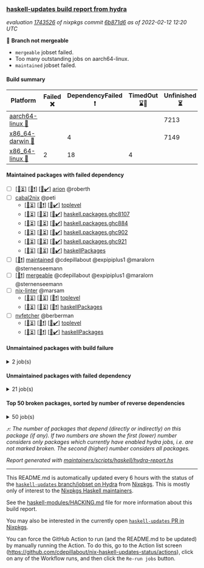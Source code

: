 ### [haskell-updates build report from hydra](https://hydra.nixos.org/jobset/nixpkgs/haskell-updates)
*evaluation [1743526](https://hydra.nixos.org/eval/1743526) of nixpkgs commit [6b871d6](https://github.com/NixOS/nixpkgs/commits/6b871d6cfc9bf69a0e82cd0ddc93f0da2565f65f) as of 2022-02-12 12:20 UTC*

:red_circle: **Branch not mergeable**
  * `mergeable` jobset failed.
  * Too many outstanding jobs on aarch64-linux.
  * `maintained` jobset failed.

#### Build summary

 | Platform | Failed :x: | DependencyFailed :heavy_exclamation_mark: | TimedOut :hourglass::no_entry_sign: | Unfinished :hourglass_flowing_sand: | Success :heavy_check_mark: | 
 | --- | --- | --- | --- | --- | --- | 
 | [aarch64-linux :iphone:](https://hydra.nixos.org/eval/1743526?filter=.aarch64-linux) |  |  |  | 7213 | 10 | 
 | [x86_64-darwin :apple:](https://hydra.nixos.org/eval/1743526?filter=.x86_64-darwin) |  | 4 |  | 7149 | 5 | 
 | [x86_64-linux :penguin:](https://hydra.nixos.org/eval/1743526?filter=.x86_64-linux) | 2 | 18 | 4 |  | 7230 | 
#### Maintained packages with failed dependency
- [ ] [[:iphone::hourglass_flowing_sand:]](https://hydra.nixos.org/build/167194715) [[:apple::heavy_exclamation_mark:]](https://hydra.nixos.org/build/167181604) [[:penguin::heavy_check_mark:]](https://hydra.nixos.org/build/167183188) [arion](https://hydra.nixos.org/eval/1743526?filter=arion) @roberth
- [ ] [cabal2nix](https://hydra.nixos.org/eval/1743526?filter=cabal2nix) @peti
  - [[:iphone::hourglass_flowing_sand:]](https://hydra.nixos.org/build/167227016) [[:apple::heavy_exclamation_mark:]](https://hydra.nixos.org/build/167226990) [[:penguin::heavy_check_mark:]](https://hydra.nixos.org/build/167226992) [toplevel](https://hydra.nixos.org/eval/1743526?filter=cabal2nix)
  - [[:iphone::hourglass_flowing_sand:]](https://hydra.nixos.org/build/167193833) [[:apple::hourglass_flowing_sand:]](https://hydra.nixos.org/build/167199525) [[:penguin::heavy_check_mark:]](https://hydra.nixos.org/build/167180766) [haskell.packages.ghc8107](https://hydra.nixos.org/eval/1743526?filter=haskell.packages.ghc8107.cabal2nix)
  - [[:iphone::hourglass_flowing_sand:]](https://hydra.nixos.org/build/167201014) [[:apple::hourglass_flowing_sand:]](https://hydra.nixos.org/build/167199220) [[:penguin::heavy_check_mark:]](https://hydra.nixos.org/build/167195409) [haskell.packages.ghc884](https://hydra.nixos.org/eval/1743526?filter=haskell.packages.ghc884.cabal2nix)
  - [[:iphone::hourglass_flowing_sand:]](https://hydra.nixos.org/build/167181438) [[:apple::hourglass_flowing_sand:]](https://hydra.nixos.org/build/167196776) [[:penguin::heavy_check_mark:]](https://hydra.nixos.org/build/167199705) [haskell.packages.ghc902](https://hydra.nixos.org/eval/1743526?filter=haskell.packages.ghc902.cabal2nix)
  - [[:iphone::hourglass_flowing_sand:]](https://hydra.nixos.org/build/167196364) [[:apple::hourglass_flowing_sand:]](https://hydra.nixos.org/build/167194990) [[:penguin::heavy_check_mark:]](https://hydra.nixos.org/build/167193093) [haskell.packages.ghc921](https://hydra.nixos.org/eval/1743526?filter=haskell.packages.ghc921.cabal2nix)
  - [[:iphone::hourglass_flowing_sand:]](https://hydra.nixos.org/build/167188893) [[:apple::hourglass_flowing_sand:]](https://hydra.nixos.org/build/167187951) [[:penguin::heavy_check_mark:]](https://hydra.nixos.org/build/167199398) [haskellPackages](https://hydra.nixos.org/eval/1743526?filter=haskellPackages.cabal2nix)
- [ ] [[:penguin::heavy_exclamation_mark:]](https://hydra.nixos.org/build/167227013) [maintained](https://hydra.nixos.org/eval/1743526?filter=maintained) @cdepillabout @expipiplus1 @maralorn @sternenseemann
- [ ] [[:penguin::heavy_exclamation_mark:]](https://hydra.nixos.org/build/167227003) [mergeable](https://hydra.nixos.org/eval/1743526?filter=mergeable) @cdepillabout @expipiplus1 @maralorn @sternenseemann
- [ ] [nix-linter](https://hydra.nixos.org/eval/1743526?filter=nix-linter) @marsam
  - [[:iphone::hourglass_flowing_sand:]](https://hydra.nixos.org/build/167188433) [[:apple::hourglass_flowing_sand:]](https://hydra.nixos.org/build/167188588) [[:penguin::heavy_exclamation_mark:]](https://hydra.nixos.org/build/167181370) [toplevel](https://hydra.nixos.org/eval/1743526?filter=nix-linter)
  - [[:iphone::hourglass_flowing_sand:]](https://hydra.nixos.org/build/167181017) [[:apple::hourglass_flowing_sand:]](https://hydra.nixos.org/build/167182644) [[:penguin::heavy_exclamation_mark:]](https://hydra.nixos.org/build/167195220) [haskellPackages](https://hydra.nixos.org/eval/1743526?filter=haskellPackages.nix-linter)
- [ ] [nvfetcher](https://hydra.nixos.org/eval/1743526?filter=nvfetcher) @berberman
  - [[:iphone::hourglass_flowing_sand:]](https://hydra.nixos.org/build/167227012) [[:apple::heavy_exclamation_mark:]](https://hydra.nixos.org/build/167226997) [[:penguin::heavy_check_mark:]](https://hydra.nixos.org/build/167227027) [toplevel](https://hydra.nixos.org/eval/1743526?filter=nvfetcher)
  - [[:iphone::hourglass_flowing_sand:]](https://hydra.nixos.org/build/167226993) [[:apple::heavy_exclamation_mark:]](https://hydra.nixos.org/build/167227025) [[:penguin::heavy_check_mark:]](https://hydra.nixos.org/build/167226998) [haskellPackages](https://hydra.nixos.org/eval/1743526?filter=haskellPackages.nvfetcher)
#### Unmaintained packages with build failure
<details><summary>2 job(s) </summary>

- [ ] [[:iphone::hourglass_flowing_sand:]](https://hydra.nixos.org/build/167188389) [[:apple::hourglass_flowing_sand:]](https://hydra.nixos.org/build/167183109) [[:penguin::x:]](https://hydra.nixos.org/build/167183370) [haskellPackages.generics-eot](https://hydra.nixos.org/eval/1743526?filter=haskellPackages.generics-eot)  :arrow_heading_up: 1 | 5
- [ ] [[:iphone::hourglass_flowing_sand:]](https://hydra.nixos.org/build/167190251) [[:apple::hourglass_flowing_sand:]](https://hydra.nixos.org/build/167186167) [[:penguin::x:]](https://hydra.nixos.org/build/167186040) [haskellPackages.dijkstra-simple](https://hydra.nixos.org/eval/1743526?filter=haskellPackages.dijkstra-simple) 
</details>

#### Unmaintained packages with failed dependency
<details><summary>21 job(s) </summary>

- [ ] [[:iphone::hourglass_flowing_sand:]](https://hydra.nixos.org/build/167191514) [[:apple::hourglass_flowing_sand:]](https://hydra.nixos.org/build/167190450) [[:penguin::heavy_exclamation_mark:]](https://hydra.nixos.org/build/167197349) [haskellPackages.streamly-bytestring](https://hydra.nixos.org/eval/1743526?filter=haskellPackages.streamly-bytestring)  :arrow_heading_up: 6 | 8
- [ ] [[:iphone::hourglass_flowing_sand:]](https://hydra.nixos.org/build/167183418) [[:apple::hourglass_flowing_sand:]](https://hydra.nixos.org/build/167192746) [[:penguin::heavy_exclamation_mark:]](https://hydra.nixos.org/build/167189344) [haskellPackages.streamly-posix](https://hydra.nixos.org/eval/1743526?filter=haskellPackages.streamly-posix)  :arrow_heading_up: 4 | 4
- [ ] [[:iphone::hourglass_flowing_sand:]](https://hydra.nixos.org/build/167179717) [[:apple::hourglass_flowing_sand:]](https://hydra.nixos.org/build/167196360) [[:penguin::heavy_exclamation_mark:]](https://hydra.nixos.org/build/167180190) [haskellPackages.hpath-directory](https://hydra.nixos.org/eval/1743526?filter=haskellPackages.hpath-directory)  :arrow_heading_up: 3 | 3
- [ ] [[:iphone::hourglass_flowing_sand:]](https://hydra.nixos.org/build/167182667) [[:apple::hourglass_flowing_sand:]](https://hydra.nixos.org/build/167192645) [[:penguin::heavy_exclamation_mark:]](https://hydra.nixos.org/build/167180697) [haskellPackages.tar-bytestring](https://hydra.nixos.org/eval/1743526?filter=haskellPackages.tar-bytestring)  :arrow_heading_up: 1 | 1
- [ ] [[:iphone::hourglass_flowing_sand:]](https://hydra.nixos.org/build/167199461) [[:apple::hourglass_flowing_sand:]](https://hydra.nixos.org/build/167191713) [[:penguin::heavy_exclamation_mark:]](https://hydra.nixos.org/build/167192293) [haskellPackages.map-reduce-folds](https://hydra.nixos.org/eval/1743526?filter=haskellPackages.map-reduce-folds)  :arrow_heading_up: 0 | 1
- [ ] [[:iphone::hourglass_flowing_sand:]](https://hydra.nixos.org/build/167191870) [[:apple::hourglass_flowing_sand:]](https://hydra.nixos.org/build/167182885) [[:penguin::heavy_exclamation_mark:]](https://hydra.nixos.org/build/167193575) [haskellPackages.streamly-fsnotify](https://hydra.nixos.org/eval/1743526?filter=haskellPackages.streamly-fsnotify)  :arrow_heading_up: 0 | 1
- [ ] [[:iphone::hourglass_flowing_sand:]](https://hydra.nixos.org/build/167188207) [[:apple::hourglass_flowing_sand:]](https://hydra.nixos.org/build/167198005) [[:penguin::heavy_exclamation_mark:]](https://hydra.nixos.org/build/167182455) [haskellPackages.Frames-streamly](https://hydra.nixos.org/eval/1743526?filter=haskellPackages.Frames-streamly) 
- [ ] [[:iphone::hourglass_flowing_sand:]](https://hydra.nixos.org/build/167179930) [[:apple::hourglass_flowing_sand:]](https://hydra.nixos.org/build/167183718) [[:penguin::heavy_exclamation_mark:]](https://hydra.nixos.org/build/167183447) [haskellPackages.archive-tar-bytestring](https://hydra.nixos.org/eval/1743526?filter=haskellPackages.archive-tar-bytestring) 
- [ ] [cabal2nix-unstable](https://hydra.nixos.org/eval/1743526?filter=cabal2nix-unstable) 
  - [[:iphone::hourglass_flowing_sand:]](https://hydra.nixos.org/build/167226991) [[:apple::heavy_exclamation_mark:]](https://hydra.nixos.org/build/167227010) [[:penguin::heavy_check_mark:]](https://hydra.nixos.org/build/167227021) [haskell.packages.ghc8107](https://hydra.nixos.org/eval/1743526?filter=haskell.packages.ghc8107.cabal2nix-unstable)
  - [[:iphone::hourglass_flowing_sand:]](https://hydra.nixos.org/build/167227007) [[:apple::heavy_exclamation_mark:]](https://hydra.nixos.org/build/167227018) [[:penguin::heavy_check_mark:]](https://hydra.nixos.org/build/167226989) [haskell.packages.ghc884](https://hydra.nixos.org/eval/1743526?filter=haskell.packages.ghc884.cabal2nix-unstable)
  - [[:iphone::hourglass_flowing_sand:]](https://hydra.nixos.org/build/167227004) [[:apple::heavy_exclamation_mark:]](https://hydra.nixos.org/build/167227017) [[:penguin::heavy_check_mark:]](https://hydra.nixos.org/build/167227011) [haskell.packages.ghc902](https://hydra.nixos.org/eval/1743526?filter=haskell.packages.ghc902.cabal2nix-unstable)
  - [[:iphone::hourglass_flowing_sand:]](https://hydra.nixos.org/build/167227001) [[:apple::heavy_exclamation_mark:]](https://hydra.nixos.org/build/167227008) [[:penguin::heavy_check_mark:]](https://hydra.nixos.org/build/167227015) [haskell.packages.ghc921](https://hydra.nixos.org/eval/1743526?filter=haskell.packages.ghc921.cabal2nix-unstable)
  - [[:iphone::hourglass_flowing_sand:]](https://hydra.nixos.org/build/167227005) [[:apple::heavy_exclamation_mark:]](https://hydra.nixos.org/build/167227020) [[:penguin::heavy_check_mark:]](https://hydra.nixos.org/build/167227023) [haskellPackages](https://hydra.nixos.org/eval/1743526?filter=haskellPackages.cabal2nix-unstable)
- [ ] [[:iphone::hourglass_flowing_sand:]](https://hydra.nixos.org/build/167186944) [[:apple::hourglass_flowing_sand:]](https://hydra.nixos.org/build/167180266) [[:penguin::heavy_exclamation_mark:]](https://hydra.nixos.org/build/167184735) [haskellPackages.graphula](https://hydra.nixos.org/eval/1743526?filter=haskellPackages.graphula) 
- [ ] [[:iphone::hourglass_flowing_sand:]](https://hydra.nixos.org/build/167196835) [[:apple::hourglass_flowing_sand:]](https://hydra.nixos.org/build/167182851) [[:penguin::heavy_exclamation_mark:]](https://hydra.nixos.org/build/167193707) [haskellPackages.hpath-io](https://hydra.nixos.org/eval/1743526?filter=haskellPackages.hpath-io) 
- [ ] [[:iphone::hourglass_flowing_sand:]](https://hydra.nixos.org/build/167191190) [[:apple::hourglass_flowing_sand:]](https://hydra.nixos.org/build/167188378) [[:penguin::heavy_exclamation_mark:]](https://hydra.nixos.org/build/167198158) [haskellPackages.servant-streamly](https://hydra.nixos.org/eval/1743526?filter=haskellPackages.servant-streamly) 
- [ ] [[:iphone::hourglass_flowing_sand:]](https://hydra.nixos.org/build/167185080) [[:apple::hourglass_flowing_sand:]](https://hydra.nixos.org/build/167184361) [[:penguin::heavy_exclamation_mark:]](https://hydra.nixos.org/build/167194770) [haskellPackages.streamly-archive](https://hydra.nixos.org/eval/1743526?filter=haskellPackages.streamly-archive) 
- [ ] [[:iphone::hourglass_flowing_sand:]](https://hydra.nixos.org/build/167190474) [[:apple::hourglass_flowing_sand:]](https://hydra.nixos.org/build/167188910) [[:penguin::heavy_exclamation_mark:]](https://hydra.nixos.org/build/167201427) [haskellPackages.streamly-binary](https://hydra.nixos.org/eval/1743526?filter=haskellPackages.streamly-binary) 
- [ ] [[:iphone::hourglass_flowing_sand:]](https://hydra.nixos.org/build/167184875) [[:apple::hourglass_flowing_sand:]](https://hydra.nixos.org/build/167193872) [[:penguin::heavy_exclamation_mark:]](https://hydra.nixos.org/build/167198770) [haskellPackages.streamly-cassava](https://hydra.nixos.org/eval/1743526?filter=haskellPackages.streamly-cassava) 
- [ ] [[:iphone::hourglass_flowing_sand:]](https://hydra.nixos.org/build/167190153) [[:apple::hourglass_flowing_sand:]](https://hydra.nixos.org/build/167198677) [[:penguin::heavy_exclamation_mark:]](https://hydra.nixos.org/build/167182820) [haskellPackages.streamly-lmdb](https://hydra.nixos.org/eval/1743526?filter=haskellPackages.streamly-lmdb) 
</details>

#### Top 50 broken packages, sorted by number of reverse dependencies
<details><summary>50 job(s) </summary>

[haskell98](https://packdeps.haskellers.com/reverse/haskell98) :arrow_heading_up: 153  
[enumerator](https://packdeps.haskellers.com/reverse/enumerator) :arrow_heading_up: 56  
[derive](https://packdeps.haskellers.com/reverse/derive) :arrow_heading_up: 48  
[parseargs](https://packdeps.haskellers.com/reverse/parseargs) :arrow_heading_up: 42  
[MonadCatchIO-transformers](https://packdeps.haskellers.com/reverse/MonadCatchIO-transformers) :arrow_heading_up: 41  
[data-lens](https://packdeps.haskellers.com/reverse/data-lens) :arrow_heading_up: 33  
[distributed-process](https://packdeps.haskellers.com/reverse/distributed-process) :arrow_heading_up: 30  
[iteratee](https://packdeps.haskellers.com/reverse/iteratee) :arrow_heading_up: 29  
[jmacro](https://packdeps.haskellers.com/reverse/jmacro) :arrow_heading_up: 29  
[either-unwrap](https://packdeps.haskellers.com/reverse/either-unwrap) :arrow_heading_up: 25  
[HList](https://packdeps.haskellers.com/reverse/HList) :arrow_heading_up: 23  
[SciBaseTypes](https://packdeps.haskellers.com/reverse/SciBaseTypes) :arrow_heading_up: 22  
[haskelldb](https://packdeps.haskellers.com/reverse/haskelldb) :arrow_heading_up: 22  
[hsc3](https://packdeps.haskellers.com/reverse/hsc3) :arrow_heading_up: 22  
[wxdirect](https://packdeps.haskellers.com/reverse/wxdirect) :arrow_heading_up: 22  
[BiobaseTypes](https://packdeps.haskellers.com/reverse/BiobaseTypes) :arrow_heading_up: 21  
[wxc](https://packdeps.haskellers.com/reverse/wxc) :arrow_heading_up: 21  
[biocore](https://packdeps.haskellers.com/reverse/biocore) :arrow_heading_up: 20  
[secp256k1-haskell](https://packdeps.haskellers.com/reverse/secp256k1-haskell) :arrow_heading_up: 20  
[wxcore](https://packdeps.haskellers.com/reverse/wxcore) :arrow_heading_up: 20  
[attoparsec-enumerator](https://packdeps.haskellers.com/reverse/attoparsec-enumerator) :arrow_heading_up: 19  
[bytestring-show](https://packdeps.haskellers.com/reverse/bytestring-show) :arrow_heading_up: 19  
[wx](https://packdeps.haskellers.com/reverse/wx) :arrow_heading_up: 19  
[BiobaseENA](https://packdeps.haskellers.com/reverse/BiobaseENA) :arrow_heading_up: 18  
[asn1-data](https://packdeps.haskellers.com/reverse/asn1-data) :arrow_heading_up: 18  
[dbus-core](https://packdeps.haskellers.com/reverse/dbus-core) :arrow_heading_up: 18  
[gtksourceview2](https://packdeps.haskellers.com/reverse/gtksourceview2) :arrow_heading_up: 18  
[numhask](https://packdeps.haskellers.com/reverse/numhask) :arrow_heading_up: 18  
[BiobaseXNA](https://packdeps.haskellers.com/reverse/BiobaseXNA) :arrow_heading_up: 17  
[HGamer3D-Data](https://packdeps.haskellers.com/reverse/HGamer3D-Data) :arrow_heading_up: 17  
[certificate](https://packdeps.haskellers.com/reverse/certificate) :arrow_heading_up: 17  
[dbus-client](https://packdeps.haskellers.com/reverse/dbus-client) :arrow_heading_up: 17  
[gconf](https://packdeps.haskellers.com/reverse/gconf) :arrow_heading_up: 17  
[gtk-serialized-event](https://packdeps.haskellers.com/reverse/gtk-serialized-event) :arrow_heading_up: 17  
[uuid-orphans](https://packdeps.haskellers.com/reverse/uuid-orphans) :arrow_heading_up: 17  
[cuda](https://packdeps.haskellers.com/reverse/cuda) :arrow_heading_up: 16  
[happstack-jmacro](https://packdeps.haskellers.com/reverse/happstack-jmacro) :arrow_heading_up: 16  
[manatee-core](https://packdeps.haskellers.com/reverse/manatee-core) :arrow_heading_up: 16  
[monads-fd](https://packdeps.haskellers.com/reverse/monads-fd) :arrow_heading_up: 16  
[murmur3](https://packdeps.haskellers.com/reverse/murmur3) :arrow_heading_up: 16  
[tls-extra](https://packdeps.haskellers.com/reverse/tls-extra) :arrow_heading_up: 16  
[ADPfusion](https://packdeps.haskellers.com/reverse/ADPfusion) :arrow_heading_up: 15  
[MaybeT](https://packdeps.haskellers.com/reverse/MaybeT) :arrow_heading_up: 15  
[blaze-builder-enumerator](https://packdeps.haskellers.com/reverse/blaze-builder-enumerator) :arrow_heading_up: 15  
[clash-prelude](https://packdeps.haskellers.com/reverse/clash-prelude) :arrow_heading_up: 15  
[hetero-dict](https://packdeps.haskellers.com/reverse/hetero-dict) :arrow_heading_up: 15  
[hsx-jmacro](https://packdeps.haskellers.com/reverse/hsx-jmacro) :arrow_heading_up: 15  
[apiary](https://packdeps.haskellers.com/reverse/apiary) :arrow_heading_up: 14  
[classyplate](https://packdeps.haskellers.com/reverse/classyplate) :arrow_heading_up: 14  
[happstack-authenticate](https://packdeps.haskellers.com/reverse/happstack-authenticate) :arrow_heading_up: 14  
</details>


*:arrow_heading_up:: The number of packages that depend (directly or indirectly) on this package (if any). If two numbers are shown the first (lower) number considers only packages which currently have enabled hydra jobs, i.e. are not marked broken. The second (higher) number considers all packages.*

*Report generated with [maintainers/scripts/haskell/hydra-report.hs](https://github.com/NixOS/nixpkgs/blob/haskell-updates/maintainers/scripts/haskell/hydra-report.sh)*


----------------------------------------------------------------------

This README.md is automatically updated every 6 hours with the status of the
[`haskell-updates` branch/jobset on Hydra](https://hydra.nixos.org/jobset/nixpkgs/haskell-updates)
from [Nixpkgs](https://github.com/NixOS/nixpkgs).  This is mostly only of
interest to the [Nixpkgs Haskell maintainers](https://github.com/orgs/NixOS/teams/haskell).

See the
[haskell-modules/HACKING.md](https://github.com/NixOS/nixpkgs/blob/haskell-updates/pkgs/development/haskell-modules/HACKING.md)
file for more information about this build report.

You may also be interested in the currently open
[`haskell-updates` PR in Nixpkgs](https://github.com/nixos/nixpkgs/pulls?q=is%3Apr+is%3Aopen+head%3Ahaskell-updates).

You can force the GitHub Action to run (and the README.md to be updated) by
manually running the Action.  To do this, go to the Action list screen
(https://github.com/cdepillabout/nix-haskell-updates-status/actions),
click on any of the Workflow runs, and then click the `Re-run jobs` button.
